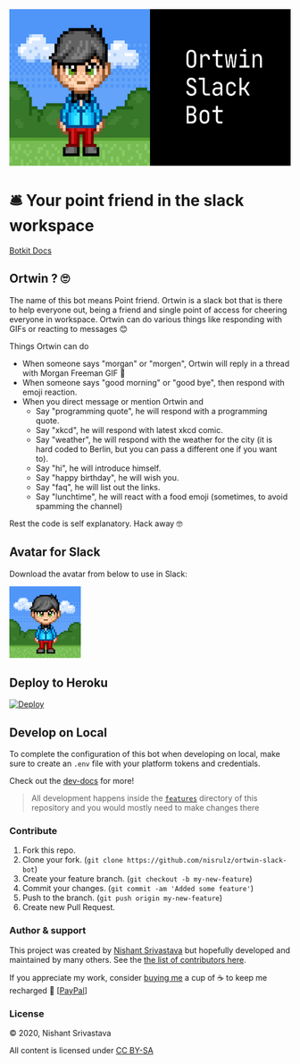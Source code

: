 <img src="header.jpg" height=280 />

# 🛎 Your point friend in the slack workspace

[Botkit Docs](https://botkit.ai/docs/v4)

## Ortwin ? 🙄

The name of this bot means Point friend. Ortwin is a slack bot that is there to help everyone out, being a friend and single point of access for cheering everyone in workspace. Ortwin can do various things like responding with GIFs or reacting to messages 😊

Things Ortwin can do

- When someone says "morgan" or "morgen", Ortwin will reply in a thread with Morgan Freeman GIF 🤪
- When someone says "good morning" or "good bye", then respond with emoji reaction.
- When you direct message or mention Ortwin and
  - Say "programming quote", he will respond with a programming quote.
  - Say "xkcd", he will respond with latest xkcd comic.
  - Say "weather", he will respond with the weather for the city (it is hard coded to Berlin, but you can pass a different one if you want to).
  - Say "hi", he will introduce himself.
  - Say "happy birthday", he will wish you.
  - Say "faq", he will list out the links.
  - Say "lunchtime", he will react with a food emoji (sometimes, to avoid spamming the channel)

Rest the code is self explanatory. Hack away 🤓

## Avatar for Slack

Download the avatar from below to use in Slack:

<img src="avatar.png" height=128 />

## Deploy to Heroku

[![Deploy](https://www.herokucdn.com/deploy/button.svg)](https://heroku.com/deploy)

## Develop on Local

To complete the configuration of this bot when developing on local, make sure to create an `.env` file with your platform tokens and credentials.

Check out the [dev-docs](/dev-docs) for more!

> All development happens inside the [`features`](/features) directory of this repository and you would mostly need to make changes there

### Contribute

1. Fork this repo.
1. Clone your fork. (`git clone https://github.com/nisrulz/ortwin-slack-bot`)
1. Create your feature branch. (`git checkout -b my-new-feature`)
1. Commit your changes. (`git commit -am 'Added some feature'`)
1. Push to the branch. (`git push origin my-new-feature`)
1. Create new Pull Request.

### Author & support

This project was created by [Nishant Srivastava](https://github.com/nisrulz/nisrulz.github.io#nishant-srivastava) but hopefully developed and maintained by many others. See the [the list of contributors here](https://github.com/nisrulz/ortwin-slack-bot/graphs/contributors).

If you appreciate my work, consider [buying me](https://www.paypal.me/nisrulz/5usd) a cup of :coffee: to keep me recharged :metal: [[PayPal](https://www.paypal.me/nisrulz/5usd)]

### License

© 2020, Nishant Srivastava

All content is licensed under [CC BY-SA](/LICENSE.md)
